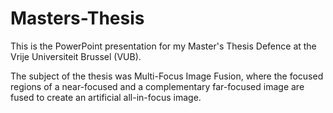 # Masters-Thesis

This is the PowerPoint presentation for my Master's Thesis Defence at the Vrije Universiteit Brussel (VUB).

The subject of the thesis was Multi-Focus Image Fusion, where the focused regions of a near-focused and a complementary far-focused image are fused to create an artificial all-in-focus image.
